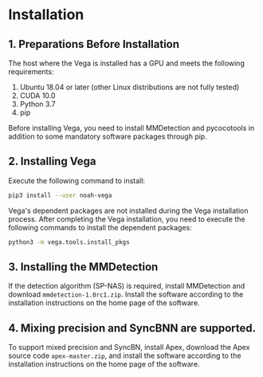 # Installation

## 1. Preparations Before Installation

The host where the Vega is installed has a GPU and meets the following requirements:

1. Ubuntu 18.04 or later (other Linux distributions are not fully tested)
2. CUDA 10.0
3. Python 3.7
4. pip

Before installing Vega, you need to install MMDetection and pycocotools in addition to some mandatory software packages through pip.

## 2. Installing Vega

Execute the following command to install:

```bash
pip3 install --user noah-vega
```

Vega's dependent packages are not installed during the Vega installation process. After completing the Vega installation, you need to execute the following commands to install the dependent packages:

```bash
python3 -m vega.tools.install_pkgs
```

## 3. Installing the MMDetection

If the detection algorithm (SP-NAS) is required, install MMDetection and download `mmdetection-1.0rc1.zip`. Install the software according to the installation instructions on the home page of the software.

## 4. Mixing precision and SyncBNN are supported.

To support mixed precision and SyncBN, install Apex, download the Apex source code `apex-master.zip`, and install the software according to the installation instructions on the home page of the software.
